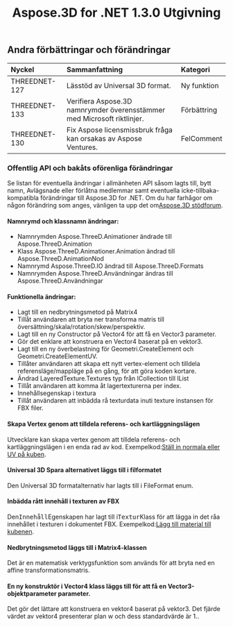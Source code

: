 ﻿---
title: Aspose.3D for .NET 1.3.0 Utgivning
type: docs
weight: 100
url: /sv/net/aspose-3d-for-net-1-3-0-release-notes/
---
## **Andra förbättringar och förändringar**

|**Nyckel** |**Sammanfattning** |**Kategori** |
|:- |:- |:- |
|THREEDNET-127 |Lässtöd av Universal 3D format.|Ny funktion|
|THREEDNET-133 |Verifiera Aspose.3D namnrymder överensstämmer med Microsoft riktlinjer.|Förbättring|
|THREEDNET-130 |Fix Aspose licensmissbruk fråga kan orsakas av Aspose Ventures.|FelComment|
### **Offentlig API och bakåts oförenliga förändringar**
Se listan för eventuella ändringar i allmänheten API såsom lagts till, bytt namn, Avlägsnade eller förlåtna medlemmar samt eventuella icke-tillbaka-kompatibla förändringar till Aspose.3D for .NET. Om du har farhågor om någon förändring som anges, vänligen ta upp det om[Aspose.3D stödforum](https://forum.aspose.com/c/3d/18).
#### **Namnrymd och klassnamn ändringar:**
- Namnrymden Aspose.ThreeD.Animationer ändrade till Aspose.ThreeD.Animation
- Klass Aspose.ThreeD.Animationer.Animation ändrad till Aspose.ThreeD.AnimationNod
- Namnrymd Aspose.ThreeD.IO ändrad till Aspose.ThreeD.Formats
- Namnrymden Aspose.ThreeD.Användningar ändras till Aspose.ThreeD.Användningar
#### **Funktionella ändringar:**
- Lagt till en nedbrytningsmetod på Matrix4
- Tillåt användaren att bryta ner transforma matris till översättning/skala/rotation/skew/perspektiv.
- Lagt till en ny Constructor på Vector4 för att få en Vector3 parameter.
- Gör det enklare att konstruera en Vector4 baserat på en vektor3.
- Lagt till en ny överbelastning för Geometri.CreateElement och Geometri.CreateElementUV.
- Tillåter användaren att skapa ett nytt vertex-element och tilldela referensläge/mappläge på en gång, för att göra koden kortare.
- Ändrad LayeredTexture.Textures typ från ICollection till IList
- Tillåt användaren att komma åt lagertexturerna per index.
- Innehållsegenskap i textura
- Tillåt användaren att inbädda rå texturdata inuti texture instansen för FBX filer.
#### **Skapa Vertex genom att tilldela referens- och kartläggningslägen**
Utvecklare kan skapa vertex genom att tilldela referens- och kartläggningslägen i en enda rad av kod. Exempelkod:[Ställ in normala eller UV på kuben](/3d/sv/net/set-up-normals-or-uv-on-the-cube-and-add-material-to-3d-entities/).
#### **Universal 3D Spara alternativet läggs till i filformatet**
Den Universal 3D formatalternativ har lagts till i FileFormat enum.
#### **Inbädda rått innehåll i texturen av FBX**
Den<tt>Innehåll</tt>Egenskapen har lagt till i<tt>Textur</tt>Klass för att lägga in det råa innehållet i texturen i dokumentet FBX. Exempelkod:[Lägg till material till kubenen](/3d/sv/net/set-up-normals-or-uv-on-the-cube-and-add-material-to-3d-entities/#SetupnormalsorUVontheCubeandAddmaterialtothecube-Addmaterialtothecube).
#### **Nedbrytningsmetod läggs till i Matrix4-klassen**
Det är en matematisk verktygsfunktion som används för att bryta ned en affine transformationsmatris.
#### **En ny konstruktör i Vector4 klass läggs till för att få en Vector3-objektparameter parameter.**
Det gör det lättare att konstruera en vektor4 baserat på vektor3. Det fjärde värdet av vektor4 presenterar plan w och dess standardvärde är 1..
